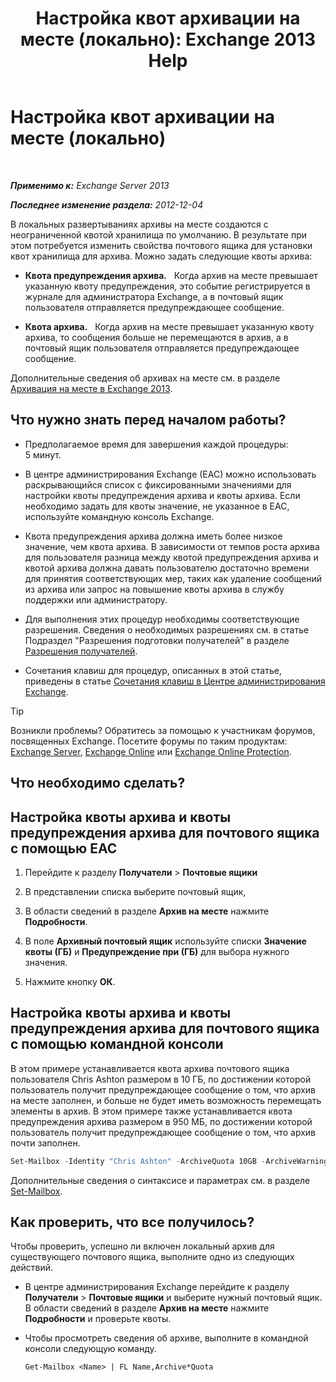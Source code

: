 ﻿---
title: 'Настройка квот архивации на месте (локально): Exchange 2013 Help'
TOCTitle: Настройка квот архивации на месте (локально)
ms:assetid: f10e77c7-e1d4-415a-bef9-cb3f00e74c34
ms:mtpsurl: https://technet.microsoft.com/ru-ru/library/Ee633489(v=EXCHG.150)
ms:contentKeyID: 50556500
ms.date: 04/30/2018
mtps_version: v=EXCHG.150
ms.translationtype: HT
---

# Настройка квот архивации на месте (локально)

 

_**Применимо к:** Exchange Server 2013_

_**Последнее изменение раздела:** 2012-12-04_

В локальных развертываниях архивы на месте создаются с неограниченной квотой хранилища по умолчанию. В результате при этом потребуется изменить свойства почтового ящика для установки квот хранилища для архива. Можно задать следующие квоты архива:

  - **Квота предупреждения архива.**   Когда архив на месте превышает указанную квоту предупреждения, это событие регистрируется в журнале для администратора Exchange, а в почтовый ящик пользователя отправляется предупреждающее сообщение.

  - **Квота архива.**   Когда архив на месте превышает указанную квоту архива, то сообщения больше не перемещаются в архив, а в почтовый ящик пользователя отправляется предупреждающее сообщение.

Дополнительные сведения об архивах на месте см. в разделе [Архивация на месте в Exchange 2013](in-place-archiving-in-exchange-2013-exchange-2013-help.md).

## Что нужно знать перед началом работы?

  - Предполагаемое время для завершения каждой процедуры: 5 минут.

  - В центре администрирования Exchange (EAC) можно использовать раскрывающийся список с фиксированными значениями для настройки квоты предупреждения архива и квоты архива. Если необходимо задать для квоты значение, не указанное в EAC, используйте командную консоль Exchange.

  - Квота предупреждения архива должна иметь более низкое значение, чем квота архива. В зависимости от темпов роста архива для пользователя разница между квотой предупреждения архива и квотой архива должна давать пользователю достаточно времени для принятия соответствующих мер, таких как удаление сообщений из архива или запрос на повышение квоты архива в службу поддержки или администратору.

  - Для выполнения этих процедур необходимы соответствующие разрешения. Сведения о необходимых разрешениях см. в статье Подраздел "Разрешения подготовки получателей" в разделе [Разрешения получателей](recipients-permissions-exchange-2013-help.md).

  - Сочетания клавиш для процедур, описанных в этой статье, приведены в статье [Сочетания клавиш в Центре администрирования Exchange](keyboard-shortcuts-in-the-exchange-admin-center-exchange-online-protection-help.md).

> [!TIP]  
> Возникли проблемы? Обратитесь за помощью к участникам форумов, посвященных Exchange. Посетите форумы по таким продуктам: <a href="https://go.microsoft.com/fwlink/p/?linkid=60612">Exchange Server</a>, <a href="https://go.microsoft.com/fwlink/p/?linkid=267542">Exchange Online</a> или <a href="https://go.microsoft.com/fwlink/p/?linkid=285351">Exchange Online Protection</a>.


## Что необходимо сделать?

## Настройка квоты архива и квоты предупреждения архива для почтового ящика с помощью EAC

1.  Перейдите к разделу **Получатели** \> **Почтовые ящики**

2.  В представлении списка выберите почтовый ящик,

3.  В области сведений в разделе **Архив на месте** нажмите **Подробности**.

4.  В поле **Архивный почтовый ящик** используйте списки **Значение квоты (ГБ)** и **Предупреждение при (ГБ)** для выбора нужного значения.

5.  Нажмите кнопку **ОК**.

## Настройка квоты архива и квоты предупреждения архива для почтового ящика с помощью командной консоли

В этом примере устанавливается квота архива почтового ящика пользователя Chris Ashton размером в 10 ГБ, по достижении которой пользователь получит предупреждающее сообщение о том, что архив на месте заполнен, и больше не будет иметь возможность перемещать элементы в архив. В этом примере также устанавливается квота предупреждения архива размером в 950 МБ, по достижении которой пользователь получит предупреждающее сообщение о том, что архив почти заполнен.

```powershell
Set-Mailbox -Identity "Chris Ashton" -ArchiveQuota 10GB -ArchiveWarningQuota 9.5GB
```

Дополнительные сведения о синтаксисе и параметрах см. в разделе [Set-Mailbox](https://technet.microsoft.com/ru-ru/library/bb123981\(v=exchg.150\)).

## Как проверить, что все получилось?

Чтобы проверить, успешно ли включен локальный архив для существующего почтового ящика, выполните одно из следующих действий.

  - В центре администрирования Exchange перейдите к разделу **Получатели** \> **Почтовые ящики** и выберите нужный почтовый ящик. В области сведений в разделе **Архив на месте** нажмите **Подробности** и проверьте квоты.

  - Чтобы просмотреть сведения об архиве, выполните в командной консоли следующую команду.
    
        Get-Mailbox <Name> | FL Name,Archive*Quota

